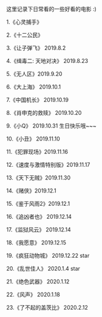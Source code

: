 这里记录下日常看的一些好看的电影 :)


1.《心灵捕手》

2.《十二公民》

3.《让子弹飞》 2019.8.2 

4.《缉毒二: 天地对决》 2019.8.23

5.《无人区》2019.9.20

6.《大上海》 2019.10.1

7.《中国机长》 2019.10.19

8.《肖申克的救赎》 2019.10.20

9.《小Q》 2019.10.31 生日快乐哦~~~

10.《小丑》  2019.11.10

11.《犯罪现场》2019.11.16

12.《速度与激情特别版》2019.11.17

13.《天下无贼》2019.11.30

14.《赌侠》2019.12.1

15.《鉴于风雨2》2019.12.1

16.《追凶者也》 2019.12.14

17.《监狱风云》 2019.12.14

18.《我愿意》 2019.12.15

19.《疯狂动物城》 2019.12.22 star

20.《乱世佳人》 2020.1.4 star

21.《绝色武器》 2020.1.12 

22.《风声》 2020.1.18

23.《了不起的盖茨比》 2020.2.12

